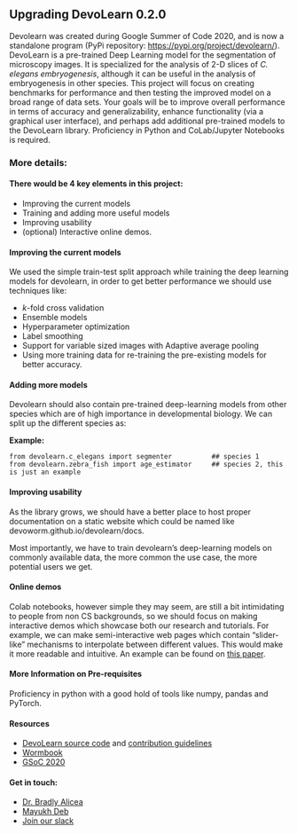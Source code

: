 ## Upgrading DevoLearn 0.2.0
Devolearn was created during Google Summer of Code 2020, and is now a standalone program (PyPi repository: https://pypi.org/project/devolearn/). DevoLearn is a pre-trained Deep Learning model for the segmentation of microscopy images. It is specialized for the analysis of 2-D slices of _C. elegans embryogenesis_, although it can be useful in the analysis of embryogenesis in other species. This project will focus on creating benchmarks for performance and then testing the improved model on a broad range of data sets. Your goals will be to improve overall performance in terms of accuracy and generalizability, enhance functionality (via a graphical user interface), and perhaps add additional pre-trained models to the DevoLearn library. Proficiency in Python and CoLab/Jupyter Notebooks is required.

### More details:
#### There would be 4 key elements in this project:
* Improving the current models
* Training and adding more useful models 
* Improving usability
* (optional) Interactive online demos. 

#### Improving the current models
We used the simple train-test split approach while training the deep learning models for devolearn, in order to get better performance we should use techniques like:

* _k_-fold cross validation 
* Ensemble models 
* Hyperparameter optimization 
* Label smoothing 
* Support for variable sized images with Adaptive average pooling
* Using more training data for re-training the pre-existing models for better accuracy.

#### Adding more models

Devolearn should also contain pre-trained deep-learning models from other species which are of high importance in developmental biology. We can split up the different species as:

__Example:__   
~~~
from devolearn.c_elegans import segmenter          ## species 1   
from devolearn.zebra_fish import age_estimator     ## species 2, this is just an example
~~~

#### Improving usability  
As the library grows, we should have a better place to host proper documentation on a static website which could be named like devoworm.github.io/devolearn/docs. 

Most importantly, we have to train devolearn’s deep-learning models on commonly available data, the more common the use case, the more potential users we get. 

#### Online demos

Colab notebooks, however simple they may seem, are still a bit intimidating to people from non CS backgrounds, so we should focus on making interactive demos which showcase both our research and tutorials. For example, we can make semi-interactive web pages which contain “slider-like” mechanisms to interpolate between different values. This would make it more readable and intuitive. An example can be found on [this paper](https://distill.pub/2017/feature-visualization/#enemy-of-feature-vis). 

#### More Information on Pre-requisites
Proficiency in python with a good hold of tools like numpy, pandas and PyTorch.

#### Resources
* [DevoLearn source code](https://github.com/DevoLearn/devolearn) and [contribution guidelines](https://github.com/DevoLearn/devolearn/blob/master/.github/contributing.md)
* [Wormbook](http://www.wormbook.org/)
* [GSoC 2020](https://github.com/devoworm/GSoC-2020/tree/master/Pre-trained%20Models%20(DevLearning))


#### Get in touch:
* [Dr. Bradly Alicea](https://twitter.com/balicea1)
* [Mayukh Deb](https://twitter.com/mayukh091)
* [Join our slack](https://launchpass.com/openworm)


